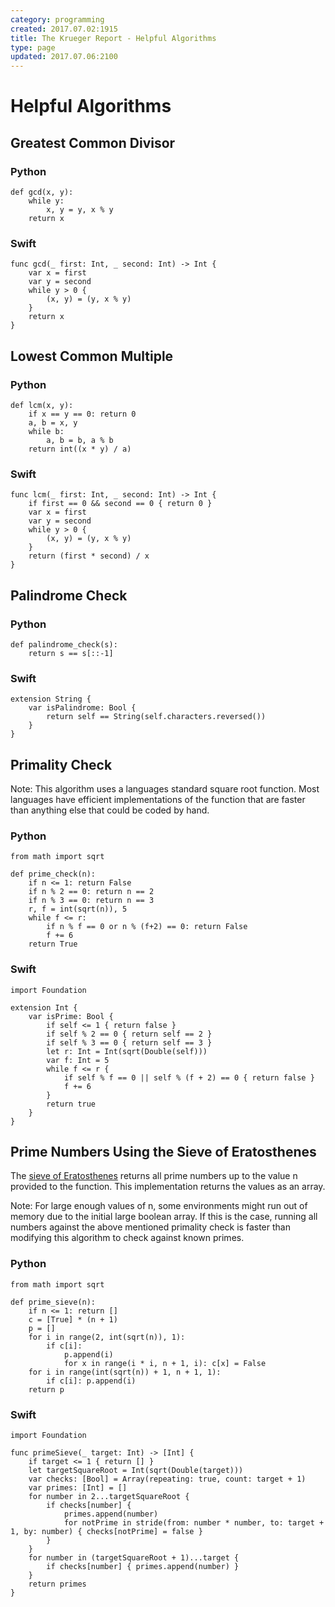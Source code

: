 ```yaml
---
category: programming
created: 2017.07.02:1915
title: The Krueger Report - Helpful Algorithms
type: page
updated: 2017.07.06:2100
---
```


# Helpful Algorithms

## Greatest Common Divisor

### Python

	def gcd(x, y):
		while y:
			x, y = y, x % y
		return x

### Swift

	func gcd(_ first: Int, _ second: Int) -> Int {
		var x = first
		var y = second
		while y > 0 {
			(x, y) = (y, x % y)
		}
		return x
	}

## Lowest Common Multiple

### Python

	def lcm(x, y):
		if x == y == 0: return 0
		a, b = x, y
		while b:
			a, b = b, a % b
		return int((x * y) / a)

### Swift

	func lcm(_ first: Int, _ second: Int) -> Int {
		if first == 0 && second == 0 { return 0 }
		var x = first
		var y = second
		while y > 0 {
			(x, y) = (y, x % y)
		}
		return (first * second) / x
	}

## Palindrome Check

### Python

	def palindrome_check(s):
		return s == s[::-1]

### Swift

	extension String {
		var isPalindrome: Bool {
			return self == String(self.characters.reversed())
		}
	}

## Primality Check

Note: This algorithm uses a languages standard square root function. Most languages have efficient implementations of the function that are faster than anything else that could be coded by hand.

### Python

	from math import sqrt
	
	def prime_check(n):
		if n <= 1: return False
		if n % 2 == 0: return n == 2
		if n % 3 == 0: return n == 3
		r, f = int(sqrt(n)), 5
		while f <= r:
			if n % f == 0 or n % (f+2) == 0: return False
			f += 6
		return True

### Swift

	import Foundation
	
	extension Int {
		var isPrime: Bool {
			if self <= 1 { return false }
			if self % 2 == 0 { return self == 2 }
			if self % 3 == 0 { return self == 3 }
			let r: Int = Int(sqrt(Double(self)))
			var f: Int = 5
			while f <= r {
				if self % f == 0 || self % (f + 2) == 0 { return false }
				f += 6
			}
			return true
		}
	}

## Prime Numbers Using the Sieve of Eratosthenes

The [sieve of Eratosthenes](https://en.wikipedia.org/wiki/Sieve_of_Eratosthenes) returns all prime numbers up to the value n provided to the function. This implementation returns the values as an array.

Note: For large enough values of n, some environments might run out of memory due to the initial large boolean array. If this is the case, running all numbers against the above mentioned primality check is faster than modifying this algorithm to check against known primes.

### Python

	from math import sqrt
	
	def prime_sieve(n):
		if n <= 1: return []
		c = [True] * (n + 1)
		p = []
		for i in range(2, int(sqrt(n)), 1):
			if c[i]:
				p.append(i)
				for x in range(i * i, n + 1, i): c[x] = False
		for i in range(int(sqrt(n)) + 1, n + 1, 1):
			if c[i]: p.append(i)
		return p


### Swift

	import Foundation
	
	func primeSieve(_ target: Int) -> [Int] {
		if target <= 1 { return [] }
		let targetSquareRoot = Int(sqrt(Double(target)))
		var checks: [Bool] = Array(repeating: true, count: target + 1)
		var primes: [Int] = []
		for number in 2...targetSquareRoot {
			if checks[number] {
				primes.append(number)
				for notPrime in stride(from: number * number, to: target + 1, by: number) { checks[notPrime] = false }
			}
		}
		for number in (targetSquareRoot + 1)...target {
			if checks[number] { primes.append(number) }
		}
		return primes
	}